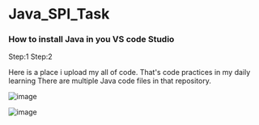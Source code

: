 # Java_SPI_Task
<h3>How to install Java in you VS code Studio</h3>
Step:1
Step:2

Here is a place i upload my all of code. That's code practices in my daily learning
There are multiple Java code files in that repository.



![image](https://github.com/Soum-ik/Java_SPI_Task/assets/110479389/760b8eb2-7a8e-40e5-906a-7091ee147e43)

![image](https://github.com/Soum-ik/Java_SPI_Task/assets/110479389/35938de8-5bd1-494a-9f85-8032f88ace25)

